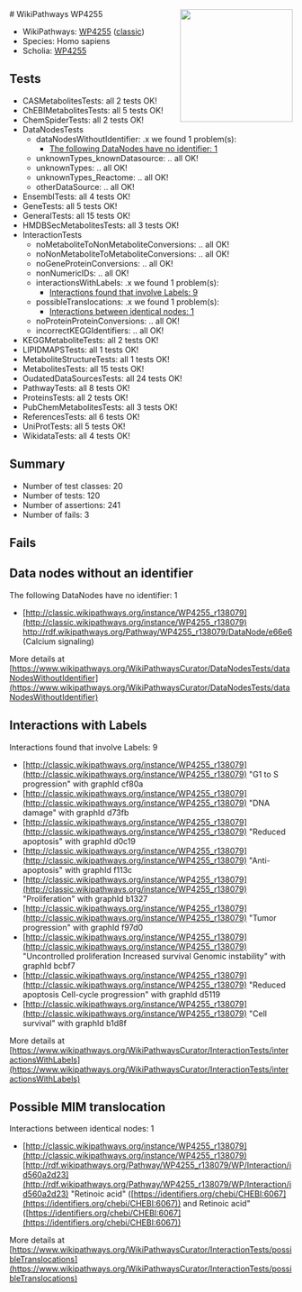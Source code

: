 <img style="float: right; width: 200px" src="https://upload.wikimedia.org/wikipedia/commons/thumb/8/83/Wplogo_with_text_500.png/640px-Wplogo_with_text_500.png" />
# WikiPathways WP4255

* WikiPathways: [WP4255](https://wikipathways.org/pathways/WP4255) ([classic](https://classic.wikipathways.org/instance/WP4255))
* Species: Homo sapiens
* Scholia: [WP4255](https://scholia.toolforge.org/wikipathways/WP4255)
## Tests
* CASMetabolitesTests: all 2 tests OK!
* ChEBIMetabolitesTests: all 5 tests OK!
* ChemSpiderTests: all 2 tests OK!
* DataNodesTests
    * dataNodesWithoutIdentifier: .x we found 1 problem(s):
        * [The following DataNodes have no identifier: 1](#d2d32fa0)
    * unknownTypes_knownDatasource: .. all OK!
    * unknownTypes: .. all OK!
    * unknownTypes_Reactome: .. all OK!
    * otherDataSource: .. all OK!
* EnsemblTests: all 4 tests OK!
* GeneTests: all 5 tests OK!
* GeneralTests: all 15 tests OK!
* HMDBSecMetabolitesTests: all 3 tests OK!
* InteractionTests
    * noMetaboliteToNonMetaboliteConversions: .. all OK!
    * noNonMetaboliteToMetaboliteConversions: .. all OK!
    * noGeneProteinConversions: .. all OK!
    * nonNumericIDs: .. all OK!
    * interactionsWithLabels: .x we found 1 problem(s):
        * [Interactions found that involve Labels: 9](#630d2680)
    * possibleTranslocations: .x we found 1 problem(s):
        * [Interactions between identical nodes: 1](#1c118206)
    * noProteinProteinConversions: .. all OK!
    * incorrectKEGGIdentifiers: .. all OK!
* KEGGMetaboliteTests: all 2 tests OK!
* LIPIDMAPSTests: all 1 tests OK!
* MetaboliteStructureTests: all 1 tests OK!
* MetabolitesTests: all 15 tests OK!
* OudatedDataSourcesTests: all 24 tests OK!
* PathwayTests: all 8 tests OK!
* ProteinsTests: all 2 tests OK!
* PubChemMetabolitesTests: all 3 tests OK!
* ReferencesTests: all 6 tests OK!
* UniProtTests: all 5 tests OK!
* WikidataTests: all 4 tests OK!


## Summary

* Number of test classes: 20
* Number of tests: 120
* Number of assertions: 241
* Number of fails: 3

## Fails

<a name="d2d32fa0" />

## Data nodes without an identifier

The following DataNodes have no identifier: 1

* [http://classic.wikipathways.org/instance/WP4255_r138079](http://classic.wikipathways.org/instance/WP4255_r138079) http://rdf.wikipathways.org/Pathway/WP4255_r138079/DataNode/e66e6 (Calcium
signaling)


More details at [https://www.wikipathways.org/WikiPathwaysCurator/DataNodesTests/dataNodesWithoutIdentifier](https://www.wikipathways.org/WikiPathwaysCurator/DataNodesTests/dataNodesWithoutIdentifier)

<a name="630d2680" />

## Interactions with Labels

Interactions found that involve Labels: 9

* [http://classic.wikipathways.org/instance/WP4255_r138079](http://classic.wikipathways.org/instance/WP4255_r138079) "G1 to S progression" with graphId cf80a
* [http://classic.wikipathways.org/instance/WP4255_r138079](http://classic.wikipathways.org/instance/WP4255_r138079) "DNA damage" with graphId d73fb
* [http://classic.wikipathways.org/instance/WP4255_r138079](http://classic.wikipathways.org/instance/WP4255_r138079) "Reduced apoptosis" with graphId d0c19
* [http://classic.wikipathways.org/instance/WP4255_r138079](http://classic.wikipathways.org/instance/WP4255_r138079) "Anti-apoptosis" with graphId f113c
* [http://classic.wikipathways.org/instance/WP4255_r138079](http://classic.wikipathways.org/instance/WP4255_r138079) "Proliferation" with graphId b1327
* [http://classic.wikipathways.org/instance/WP4255_r138079](http://classic.wikipathways.org/instance/WP4255_r138079) "Tumor progression" with graphId f97d0
* [http://classic.wikipathways.org/instance/WP4255_r138079](http://classic.wikipathways.org/instance/WP4255_r138079) "Uncontrolled proliferation
Increased survival
Genomic instability" with graphId bcbf7
* [http://classic.wikipathways.org/instance/WP4255_r138079](http://classic.wikipathways.org/instance/WP4255_r138079) "Reduced apoptosis
Cell-cycle progression" with graphId d5119
* [http://classic.wikipathways.org/instance/WP4255_r138079](http://classic.wikipathways.org/instance/WP4255_r138079) "Cell survival" with graphId b1d8f


More details at [https://www.wikipathways.org/WikiPathwaysCurator/InteractionTests/interactionsWithLabels](https://www.wikipathways.org/WikiPathwaysCurator/InteractionTests/interactionsWithLabels)

<a name="1c118206" />

## Possible MIM translocation

Interactions between identical nodes: 1

* [http://classic.wikipathways.org/instance/WP4255_r138079](http://classic.wikipathways.org/instance/WP4255_r138079) [http://rdf.wikipathways.org/Pathway/WP4255_r138079/WP/Interaction/id560a2d23](http://rdf.wikipathways.org/Pathway/WP4255_r138079/WP/Interaction/id560a2d23) "Retinoic acid" ([https://identifiers.org/chebi/CHEBI:6067](https://identifiers.org/chebi/CHEBI:6067)) and 
Retinoic acid" ([https://identifiers.org/chebi/CHEBI:6067](https://identifiers.org/chebi/CHEBI:6067))


More details at [https://www.wikipathways.org/WikiPathwaysCurator/InteractionTests/possibleTranslocations](https://www.wikipathways.org/WikiPathwaysCurator/InteractionTests/possibleTranslocations)

